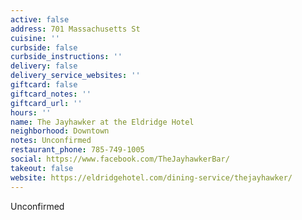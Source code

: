 ```yaml
---
active: false
address: 701 Massachusetts St
cuisine: ''
curbside: false
curbside_instructions: ''
delivery: false
delivery_service_websites: ''
giftcard: false
giftcard_notes: ''
giftcard_url: ''
hours: ''
name: The Jayhawker at the Eldridge Hotel
neighborhood: Downtown
notes: Unconfirmed
restaurant_phone: 785-749-1005
social: https://www.facebook.com/TheJayhawkerBar/
takeout: false
website: https://eldridgehotel.com/dining-service/thejayhawker/
---
```


Unconfirmed